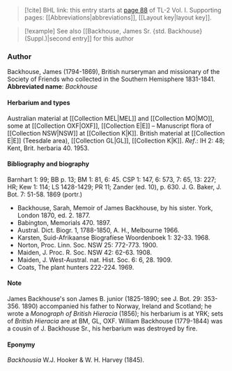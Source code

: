 > [!cite] BHL link: this entry starts at [page 88](https://www.biodiversitylibrary.org/page/33120219) of TL-2 Vol. I.
> Supporting pages: [[Abbreviations|abbreviations]], [[Layout key|layout key]].

> [!example] See also [[Backhouse, James Sr. {std. Backhouse} (Suppl.)|second entry]] for this author

### Author

Backhouse, James (1794-1869), British nurseryman and missionary of the Society of Friends who collected in the Southern Hemisphere 1831-1841. 
**Abbreviated name**: *Backhouse*

#### Herbarium and types

Australian material at [[Collection MEL|MEL]] and [[Collection MO|MO]], some at [[Collection OXF|OXF]], [[Collection E|E]] – Manuscript flora of [[Collection NSW|NSW]] at [[Collection K|K]]. British material at [[Collection E|E]] (Teesdale area), [[Collection GL|GL]], [[Collection K|K]].
*Ref*.: IH 2: 48; Kent, Brit. herbaria 40. 1953.

#### Bibliography and biography

Barnhart 1: 99; BB p. 13; BM 1: 81, 6: 45. CSP 1: 147, 6: 573, 7: 65, 13: 227; HR; Kew 1: 114; LS 1428-1429; PR 11; Zander (ed. 10), p. 630. J. G. Baker, J. Bot. 7: 51-58. 1869 (portr.)
- Backhouse, Sarah, Memoir of James Backhouse, by his sister. York, London 1870, ed. 2. 1877.
- Babington, Memorials 470. 1897.
- Austral. Dict. Biogr. 1, 1788-1850, A. H., Melbourne 1966.
- Karsten, Suid-Afrikaanse Biografíese Woordenboek 1: 32-33. 1968.
- Norton, Proc. Linn. Soc. NSW 25: 772-773. 1900.
- Maiden, J. Proc. R. Soc. NSW 42: 62-63. 1908.
- Maiden, J. West-Austral. nat. Hist. Soc. 6: 6, 28. 1909.
- Coats, The plant hunters 222-224. 1969.

#### Note

James Backhouse's son James B. junior (1825-1890; see J. Bot. 29: 353-356. 1890) accompanied his father to Norway, Ireland and Scotland; he wrote a *Monograph of British Hieracia* (1856); his herbarium is at YRK; sets of *British Hieracia* are at BM, GL, OXF. William Backhouse (1779-1844) was a cousin of J. Backhouse Sr., his herbarium was destroyed by fire.

#### Eponymy

*Backhousia* W.J. Hooker & W. H. Harvey (1845).

